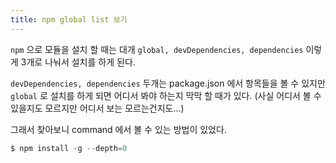 ```yaml
---
title: npm global list 보기
---
```


`npm` 으로 모듈을 설치 할 때는 대개 `global, devDependencies, dependencies` 이렇게 3개로 나눠서 설치를 하게 된다.

`devDependencies, dependencies` 두개는 package.json 에서 항목들을 볼 수 있지만 `global` 로 설치를 하게 되면 어디서 봐야 하는지 막막 할 때가 있다.
(사실 어디서 볼 수 있을지도 모르지만 어디서 보는 모르는건지도...)

그래서 찾아보니 command 에서 볼 수 있는 방법이 있었다.

```powershell
$ npm install -g --depth=0
```
